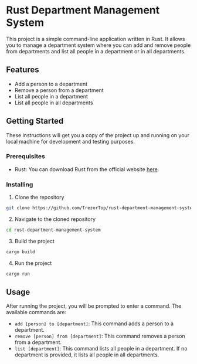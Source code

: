# Rust Department Management System

This project is a simple command-line application written in Rust. It allows you to manage a department system where you can add and remove people from departments and list all people in a department or in all departments.

## Features

- Add a person to a department
- Remove a person from a department
- List all people in a department
- List all people in all departments

## Getting Started

These instructions will get you a copy of the project up and running on your local machine for development and testing purposes.

### Prerequisites

- Rust: You can download Rust from the official website [here](https://www.rust-lang.org/tools/install).

### Installing

1. Clone the repository
```bash
git clone https://github.com/TrezorTop/rust-department-management-system.git
```
2. Navigate to the cloned repository
```bash
cd rust-department-management-system
```
3. Build the project
```bash
cargo build
```
4. Run the project
```bash
cargo run
```

## Usage

After running the project, you will be prompted to enter a command. The available commands are:

- `add [person] to [department]`: This command adds a person to a department.
- `remove [person] from [department]`: This command removes a person from a department.
- `list [department]`: This command lists all people in a department. If no department is provided, it lists all people in all departments.
